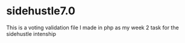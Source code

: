 # sidehustle7.0 
This is a voting validation file I made in php as my week 2 task for the sidehustle intenship
